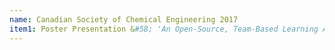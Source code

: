 ```yaml
---
name: Canadian Society of Chemical Engineering 2017
item1: Poster Presentation &#58; 'An Open-Source, Team-Based Learning Approach to Chemical Engineering'
---
```

